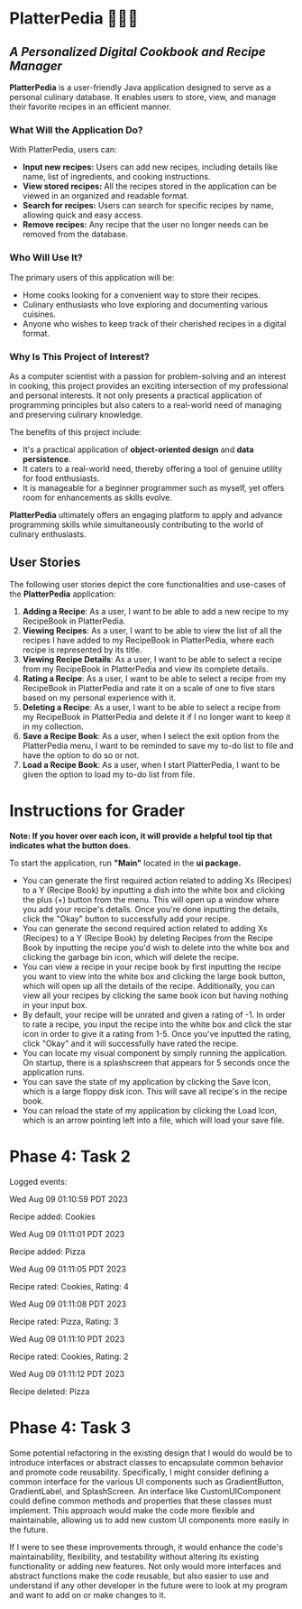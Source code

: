 # PlatterPedia 🧑‍🍳🥘
## _A Personalized Digital Cookbook and Recipe Manager_

**PlatterPedia** is a user-friendly Java application designed to serve as a personal culinary database. It enables users to store, view, and manage their favorite recipes in an efficient manner.

### What Will the Application Do?

With PlatterPedia, users can:
- **Input new recipes:** Users can add new recipes, including details like name, list of ingredients, and cooking instructions.
- **View stored recipes:** All the recipes stored in the application can be viewed in an organized and readable format.
- **Search for recipes:** Users can search for specific recipes by name, allowing quick and easy access.
- **Remove recipes:** Any recipe that the user no longer needs can be removed from the database.

### Who Will Use It?

The primary users of this application will be:
- Home cooks looking for a convenient way to store their recipes.
- Culinary enthusiasts who love exploring and documenting various cuisines.
- Anyone who wishes to keep track of their cherished recipes in a digital format.

### Why Is This Project of Interest?

As a computer scientist with a passion for problem-solving and an interest in cooking, this project provides an exciting intersection of my professional and personal interests. It not only presents a practical application of programming principles but also caters to a real-world need of managing and preserving culinary knowledge.

The benefits of this project include:
- It's a practical application of **object-oriented design** and **data persistence**.
- It caters to a real-world need, thereby offering a tool of genuine utility for food enthusiasts.
- It is manageable for a beginner programmer such as myself, yet offers room for enhancements as skills evolve.

**PlatterPedia** ultimately offers an engaging platform to apply and advance programming skills while simultaneously contributing to the world of culinary enthusiasts.

## User Stories

The following user stories depict the core functionalities and use-cases of the **PlatterPedia** application:

1. **Adding a Recipe**: As a user, I want to be able to add a new recipe to my RecipeBook in PlatterPedia.
2. **Viewing Recipes**: As a user, I want to be able to view the list of all the recipes I have added to my RecipeBook in PlatterPedia, where each recipe is represented by its title.
3. **Viewing Recipe Details**: As a user, I want to be able to select a recipe from my RecipeBook in PlatterPedia and view its complete details.
4. **Rating a Recipe**: As a user, I want to be able to select a recipe from my RecipeBook in PlatterPedia and rate it on a scale of one to five stars based on my personal experience with it.
5. **Deleting a Recipe**: As a user, I want to be able to select a recipe from my RecipeBook in PlatterPedia and delete it if I no longer want to keep it in my collection.
6. **Save a Recipe Book**: As a user, when I select the exit option from the PlatterPedia menu, I want to be reminded to save my to-do list to file and have the option to do so or not.
7. **Load a Recipe Book**: As a user, when I start PlatterPedia, I want to be given the option to load my to-do list from file.

# Instructions for Grader
**Note: If you hover over each icon, it will provide a helpful tool tip that indicates what the button does.**

To start the application, run **"Main"** located in the **ui package.**

- You can generate the first required action related to adding Xs (Recipes) to a Y (Recipe Book) by inputting a dish into the white box and clicking the plus (+) button from the menu. This will open up a window where you add your recipe's details. Once you're done inputting the details, click the "Okay" button to successfully add your recipe.
- You can generate the second required action related to adding Xs (Recipes) to a Y (Recipe Book) by deleting Recipes from the Recipe Book by inputting the recipe you'd wish to delete into the white box and clicking the garbage bin icon, which will delete the recipe.
- You can view a recipe in your recipe book by first inputting the recipe you want to view into the white box and clicking the large book button, which will open up all the details of the recipe. Additionally, you can view all your recipes by clicking the same book icon but having nothing in your input box. 
- By default, your recipe will be unrated and given a rating of -1. In order to rate a recipe, you input the recipe into the white box and click the star icon in order to give it a rating from 1-5. Once you've inputted the rating, click "Okay" and it will successfully have rated the recipe.
- You can locate my visual component by simply running the application. On startup, there is a splashscreen that appears for 5 seconds once the application runs.
- You can save the state of my application by clicking the Save Icon, which is a large floppy disk icon. This will save all recipe's in the recipe book. 
- You can reload the state of my application by clicking the Load Icon, which is an arrow pointing left into a file, which will load your save file.

# Phase 4: Task 2

Logged events:

Wed Aug 09 01:10:59 PDT 2023

Recipe added: Cookies

Wed Aug 09 01:11:01 PDT 2023

Recipe added: Pizza

Wed Aug 09 01:11:05 PDT 2023

Recipe rated: Cookies, Rating: 4

Wed Aug 09 01:11:08 PDT 2023

Recipe rated: Pizza, Rating: 3

Wed Aug 09 01:11:10 PDT 2023

Recipe rated: Cookies, Rating: 2

Wed Aug 09 01:11:12 PDT 2023

Recipe deleted: Pizza

# Phase 4: Task 3

Some potential refactoring in the existing design that I would do would be to introduce interfaces or abstract classes to encapsulate common behavior and promote code reusability. Specifically, I might consider defining a common interface for the various UI components such as GradientButton, GradientLabel, and SplashScreen. An interface like CustomUIComponent could define common methods and properties that these classes must implement. This approach would make the code more flexible and maintainable, allowing us to add new custom UI components more easily in the future.

If I were to see these improvements through, it would enhance the code's maintainability, flexibility, and testability without altering its existing functionality or adding new features. Not only would more interfaces and abstract functions make the code reusable, but also easier to use and understand if any other developer in the future were to look at my program and want to add on or make changes to it. 


